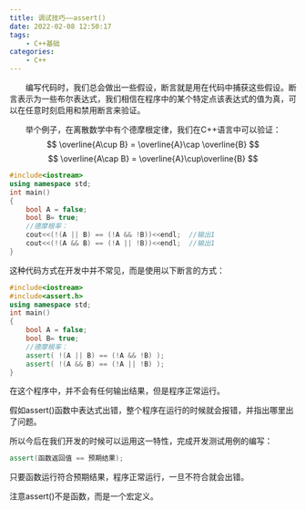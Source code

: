 ```yaml
---
title: 调试技巧——assert()
date: 2022-02-08 12:50:17
tags:
    - C++基础
categories:
    - C++
---
```


&emsp;&emsp;编写代码时，我们总会做出一些假设，断言就是用在代码中捕获这些假设。断言表示为一些布尔表达式，我们相信在程序中的某个特定点该表达式的值为真，可以在任意时刻启用和禁用断言来验证。

&emsp;&emsp;举个例子，在离散数学中有个德摩根定律，我们在C++语言中可以验证：
$$
\overline{A\cup B} = \overline{A}\cap \overline{B} 
$$
$$
\overline{A\cap B} = \overline{A}\cup\overline{B}
$$

```cpp
#include<iostream>
using namespace std;
int main()
{
	bool A = false;
	bool B= true;
	//德摩根率：
	cout<<(!(A || B) == (!A && !B))<<endl;  //输出1
	cout<<(!(A && B) == (!A || !B))<<endl;  //输出1
}
```

这种代码方式在开发中并不常见，而是使用以下断言的方式：

```cpp
#include<iostream>
#include<assert.h>
using namespace std;
int main()
{
	bool A = false;
	bool B= true;
	//德摩根率：
	assert( !(A || B) == (!A && !B) );  
	assert( !(A && B) == (!A || !B) );  
}
```

在这个程序中，并不会有任何输出结果，但是程序正常运行。

假如assert()函数中表达式出错，整个程序在运行的时候就会报错，并指出哪里出了问题。


所以今后在我们开发的时候可以运用这一特性，完成开发测试用例的编写：

```cpp
assert(函数返回值 == 预期结果);
```
只要函数运行符合预期结果，程序正常运行，一旦不符合就会出错。

注意assert()不是函数，而是一个宏定义。